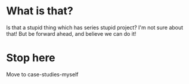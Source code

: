# What is that?
Is that a stupid thing which has series stupid project?
I'm not sure about that!
But be forward ahead, and believe we can do it!

# Stop here 
Move to case-studies-myself
